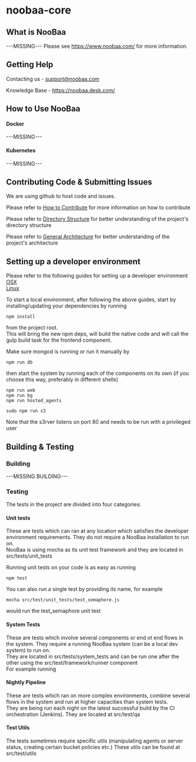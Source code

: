 noobaa-core
===========

## What is NooBaa
---MISSING---
Please see https://www.noobaa.com/ for more information.  

## Getting Help

Contacting us - support@noobaa.com


Knowledge Base - https://noobaa.desk.com/

## How to Use NooBaa

#### Docker
---MISSING---  

#### Kubernetes
---MISSING---  

## Contributing Code & Submitting Issues

We are using github to host code and issues.  
  
Please refer to [How to Contribute](https://github.com/noobaa/noobaa-core/blob/master/src/deploy/CONTRIBUTING.md) for more information on how to contribute  

Please refer to [Directory Structure](https://github.com/noobaa/noobaa-core/wiki/directory-structure) for better understanding of the project's directory structure  

Please refer to [General Architecture](https://github.com/noobaa/noobaa-core/wiki/general-architecture) for better understanding of the project's architecture  

## Setting up a developer environment
Please refer to the following guides for setting up a developer environment  
[OSX](https://github.com/noobaa/noobaa-core/wiki/setup-dev-osx)  
[Linux](https://github.com/noobaa/noobaa-core/wiki/setup-dev-linux)  

To start a local environment, after following the above guides, start by installing/updating your dependencies by running
```
npm install
```
from the project root.  
This will bring the new npm deps, will build the native code and will call the gulp build task for the frontend component.  
  
Make sure mongod is running or run it manually by
```
npm run db
```  

then start the system by running each of the components on its own (if you choose this way, preferably in different shells)  
```
npm run web
npm run bg
npm run hosted_agents

sudo npm run s3
```
Note that the s3rver listens on port 80 and needs to be run with a privileged user

## Building & Testing
### Building
---MISSING BUILDING---

### Testing
The tests in the project are divided into four categories:  
 #### Unit tests
 These are tests which can ran at any location which satisfies the developer environment requirements. They do not require a NooBaa installation to run on.  
 NooBaa is using mocha as its unit test framework and they are located in src/tests/unit_tests  
 
 
 Running 
 unit tests on your code is as easy as running  
 ```
 npm test
 ```
 You can also run a single test by providing its name, for example  
 ```
 mocha src/test/unit_tests/test_semaphore.js
 ```
would run the test_semaphore unit test

#### System Tests
These are tests which involve several components or end ot end flows in the system. They require a running NooBaa system (can be a local dev system) to run on.  
They are located in src/tests/system_tests and can be run one after the other using the src/test/framework/runner component  
For example running

#### Nightly Pipeline
These are tests which ran on more complex environments, combine several flows in the system and run at higher capacities than system tests.  
They are being run each night on the latest successful build by the CI orchestration (Jenkins). They are located at src/test/qa

#### Test Utils
The tests sometimes require specific utils (manipulating agents or server status, creating certain bucket policies etc.) These utils can be found at src/test/utils

